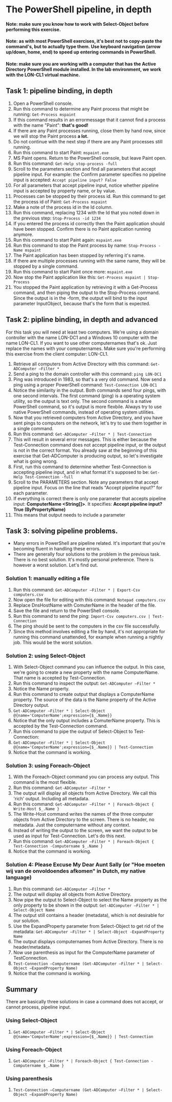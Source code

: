 # The PowerShell pipeline, in depth

#### Note: make sure you know how to work with Select-Object before performing this exercise.

#### Note: as with most PowerShell exercises, it's best not to copy-paste the command's, but to actually type them. Use keyboard navigation (arrow up/down, home, end) to speed up entering commands in PowerShell.

#### Note: make sure you are working with a computer that has the Active Directory PowerShell module installed. In the lab environment, we work with the LON-CL1 virtual machine.

## Task 1: pipeline binding, in depth
1. Open a PowerShell console.
1. Run this command to determine any Paint process that might be running: ```Get-Process mspaint```
1. If this command results in an errormessage that it cannot find a process with the name "Paint": **that's good!**
1. If there are any Paint processes running, close them by hand now, since we will stop the Paint process **a lot.**
1. Do not continue with the next step if there are any Paint processes still running.
1. Run this command to start Paint: ```mspaint.exe```
1. MS Paint opens. Return to the PowerShell console, but leave Paint open.
1. Run this command: ```Get-Help stop-process -full```
1. Scroll to the parameters section and find all parameters that accept pipeline input. For example: the Confirm parameter specifies no pipeline input is accepted: ```Accept pipeline input? False```
1. For all parameters that accept pipeline input, notice whether pipeline input is accepted by property name, or by value.
1. Processes can be stopped by their process id. Run this command to get the process id of Paint: ```Get-Process mspaint```
1. Make a note of the process id in the Id column. 
1. Run this command, replacing 1234 with the Id that you noted down in the previous step: ```Stop-Process -id 1234```
1. If you entered the process id correctly then the Paint application should have been stopped. Confirm there is no Paint application running anymore.
1. Run this command to start Paint again: ```mspaint.exe```
1. Run this command to stop the Paint process by name: ```Stop-Process -Name mspaint```
1. The Paint application has been stopped by referring it's name.
1. If there are multiple processes running with the same name, they will be stopped by a single command.
1. Run this command to start Paint once more: ```mspaint.exe```
1. Now stop the Paint application like this: ```Get-Process mspaint | Stop-Process```
1. You stopped the Paint application by retrieving it with a Get-Process command, and then piping the output to the Stop-Process command. Since the output is in the <Process>-form, the output will bind to the input parameter InputObject, because that's the form that is expected.


## Task 2: pipline binding, in depth and advanced
For this task you will need at least two computers. We're using a domain controller with the name LON-DC1 and a Windows 10 computer with the name LON-CL1. If you want to use other computernames that's ok. Just replace the names with your computernames. Make sure you're performing this exercise from the client computer: LON-CL1.
1. Retrieve all computers from Active Directory with this command: ```Get-ADComputer –Filter *```
1. Send a ping to the domain controller with this command: ```ping LON-DC1```
1. Ping was introduced in 1983, so that's a very old command. Now send a ping using a proper PowerShell command: ```Test-Connection LON-DC1```
1. Notice the similarity in the output. Both commands send four pings, with one second intervals. The first command (ping) is a operating system utility, so the output is text only. The second command is a native PowerShell command, so it's output is more flexbile. Always try to use native PowerShell commands, instead of operating system utilities.
1. Now that you retrieved computers from Active Directory, and you have sent pings to computers on the network, let's try to use them together in a single command.
1. Run this command: ```Get-ADComputer –Filter * | Test-Connection```
1. This will result in several error messages. This is either because the Test-Connection command does not accept pipeline input, or the output is not in the correct format. You already saw at the beginning of this exercise that Get-ADComputer is producing output, so let's investigate what is going wrong.
1. First, run this command to determine whether Test-Connection is accepting pipeline input, and in what format it's supposed to be: ```Get-Help Test-Connection -full```
1. Scroll to the PARAMETERS section. Note any parameters that accept pipeline input. Focus on the line that reads "Accept pipeline input?" for each parameter. 
1. If everything is correct there is only one parameter that accepts pipeline input: **ComputerName <String[]>**. It specifies: **Accept pipeline input?  True (ByPropertyName)**
1. This means that output needs to include a parameter


## Task 3: solving pipeline problems.
  - Many errors in PowerShell are pipeline related. It's important that you're becoming fluent in handling these errors.
  - There are generally four solutions to the problem in the previous task. There is no best solution. It's mostly personal preference. There is however a worst solution. Let's find out.

### Solution 1: manually editing a file
1. Run this command: ```Get-ADComputer –Filter * | Export-Csv computers.csv```
1. Now open the file for editing with this command: ```Notepad computers.csv```
1. Replace DnsHostName with ComuterName in the header of the file.
1. Save the file and return to the PowerShell console.
1. Run this command to send the ping: ```Import-Csv computers.csv | Test-Connection```
1. The ping should be sent to the computers in the csv file successfully.
1. Since this method involves editing a file by hand, it's not appropriate for running this command unattended, for example when running a nightly job. This would be the worst solution.

### Solution 2: using Select-Object
1. With Select-Object command you can influence the output. In this case, we're going to create a new property with the name ComputerName. That name is accepted by Test-Connection.
1. Run this command to inspect the output: ```Get-ADComputer –Filter *```
1. Notice the Name property.
1. Run this command to create output that displays a ComputerName property. The source of the data is the Name property of the Active Directory output.
1. ```Get-ADComputer –Filter * | Select-Object @{name='ComputerName';expression={$_.Name}}```
1. Notice that the only output includes a ComuterName property. This is accepted by the Test-Connection command.
1. Run this command to pipe the output of Select-Object to Test-Connection:
1. ```Get-ADComputer –Filter * | Select-Object @{name='ComputerName';expression={$_.Name}} | Test-Connection```
1. Notice that the command is working.

### Solution 3: using Foreach-Object
1. With the Foreach-Object command you can process any output. This command is the most flexible.
1. Run this command: ```Get-ADComputer –Filter *```
1. The output will display all objects from Active Directory. We call this 'rich' output. Including all metadata.
1. Run this command: ```Get-ADComputer –Filter * | Foreach-Object { Write-Host $_.Name }```
1. The Write-Host command writes the names of the three computer objects from Active Directory to the screen. There is no header, no metadata. Just the computername without any context.
1. Instead of writing the output to the screen, we want the output to be used as input for Test-Connection. Let's do this next.
1. Run this command: ```Get-ADComputer –Filter * | Foreach-Object { Test-Connection -Computername $_.Name }```
1. Notice that the command is working.

### Solution 4: Please Excuse My Dear Aunt Sally (or "Hoe moeten wij van de onvoldoendes afkomen" in Dutch, my native language)
1. Run this command: ```Get-ADComputer –Filter *```
1. The output will display all objects from Active Directory.
1. Now pipe the output to Select-Object to select the Name property as the only property to be shown in the output: ```Get-ADComputer –Filter * | Select-Object Name```
1. The output still contains a header (metadata), which is not desirable for our solution.
1. Use the ExpandProperty parameter from Select-Object to get rid of the metadata: ```Get-ADComputer –Filter * | Select-Object -ExpandProperty Name```
1. The output displays computernames from Active Directory. There is no header/metadata.
1. Now use parenthesis as input for the ComputerName parameter of TestConnection.
1. ```Test-Connection –Computername (Get-ADComputer –Filter * | Select-Object –ExpandProperty Name)```
1. Notice that the command is working.

## Summary
There are basically three solutions in case a command does not accept, or cannot process, pipeline input.
### Using Select-Object
1. ```Get-ADComputer –Filter * | Select-Object @{name='ComputerName';expression={$_.Name}} | Test-Connection```
### Using Foreach-Object
1. ```Get-ADComputer –Filter * | Foreach-Object { Test-Connection -Computername $_.Name }```
### Using parenthesis
1. ```Test-Connection –Computername (Get-ADComputer –Filter * | Select-Object –ExpandProperty Name)```
